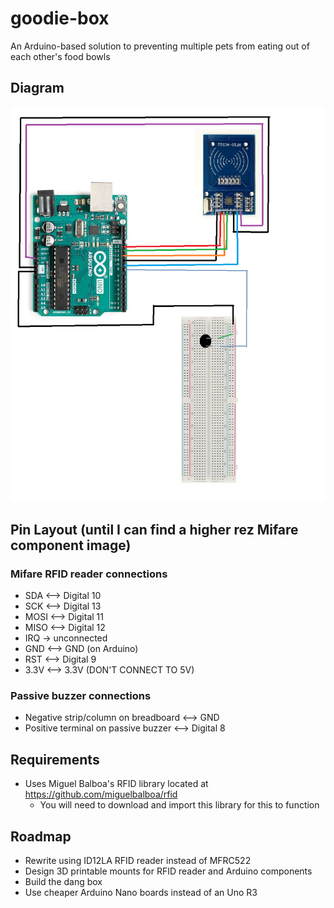 # goodie-box
An Arduino-based solution to preventing multiple pets from eating out of each other's food bowls

## Diagram
![Diagram shown here](https://github.com/Han-Lon/goodie-box/blob/main/img/ez-diagram.png?raw=true)

## Pin Layout (until I can find a higher rez Mifare component image)
### Mifare RFID reader connections
- SDA <--> Digital 10
- SCK <--> Digital 13
- MOSI <--> Digital 11
- MISO <--> Digital 12
- IRQ -> unconnected
- GND <--> GND (on Arduino)
- RST <--> Digital 9
- 3.3V <--> 3.3V (DON'T CONNECT TO 5V)
### Passive buzzer connections
- Negative strip/column on breadboard <--> GND
- Positive terminal on passive buzzer <--> Digital 8  

## Requirements
- Uses Miguel Balboa's RFID library located at https://github.com/miguelbalboa/rfid
  - You will need to download and import this library for this to function

## Roadmap
- Rewrite using ID12LA RFID reader instead of MFRC522
- Design 3D printable mounts for RFID reader and Arduino components
- Build the dang box
- Use cheaper Arduino Nano boards instead of an Uno R3
